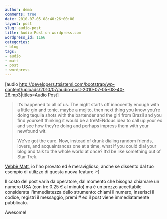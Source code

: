 ```yaml
---
author: dema
comments: true
date: 2010-07-05 08:40:26+00:00
layout: post
slug: audio-post
title: Audio Post on wordpress.com
wordpress_id: 1166
categories:
- blog
tags:
- audio
- matt
- post
- wordpress
---
```


[audio http://developers.ttsistemi.com/bootstrap/wp-content/uploads/2010/07/audio-post-2010-07-05-08-40-26.mp3|titles=Audio Post]


<blockquote>It’s happened to all of us. The night starts off innocently enough with a little gin and tonic, maybe a mojito, then next thing you know you’re doing tequila shots with the bartender and the girl from Brazil and you find yourself thinking it would be a treMENdous idea to call up your ex and see how they’re doing and perhaps impress them with your newfound wit.

We’ve got the cure. Now, instead of drunk dialing random friends, lovers, and acquaintances one at a time, what if you could dial your blog and talk to the whole world at once? It’d be like something out of Star Trek.</blockquote>


[Vebbè Matt](http://en.blog.wordpress.com/2010/07/01/telephone/), io l'ho provato ed è meraviglioso, anche se dissento dal tuo esempio di utilizzo di questa nuova feature :-)

Il costo del post varia da operatore, dal momento che bisogna chiamare un numero USA (con tre 0.25 € al minuto) ma è un prezzo accettabile considerata l'immediatezza dello strumento: chiami il numero, inserisci il codice, registri il messaggio, premi # ed il post viene immediatamente pubblicato.

Awesome!


<blockquote></blockquote>
